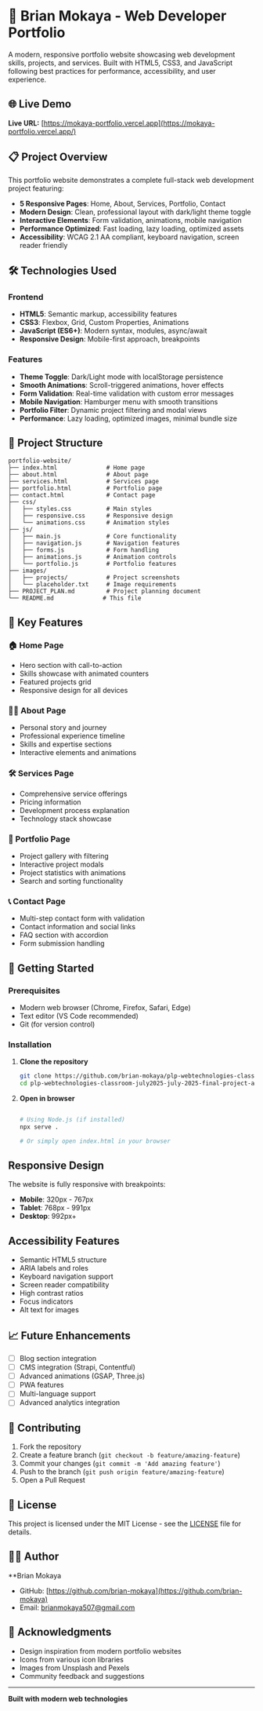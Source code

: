 # 🚀 Brian Mokaya - Web Developer Portfolio

A modern, responsive portfolio website showcasing web development skills, projects, and services. Built with HTML5, CSS3, and JavaScript following best practices for performance, accessibility, and user experience.

## 🌐 Live Demo

**Live URL:** [https://mokaya-portfolio.vercel.app](https://mokaya-portfolio.vercel.app/)

## 📋 Project Overview

This portfolio website demonstrates a complete full-stack web development project featuring:

- **5 Responsive Pages**: Home, About, Services, Portfolio, Contact
- **Modern Design**: Clean, professional layout with dark/light theme toggle
- **Interactive Elements**: Form validation, animations, mobile navigation
- **Performance Optimized**: Fast loading, lazy loading, optimized assets
- **Accessibility**: WCAG 2.1 AA compliant, keyboard navigation, screen reader friendly

## 🛠️ Technologies Used

### Frontend
- **HTML5**: Semantic markup, accessibility features
- **CSS3**: Flexbox, Grid, Custom Properties, Animations
- **JavaScript (ES6+)**: Modern syntax, modules, async/await
- **Responsive Design**: Mobile-first approach, breakpoints

### Features
- **Theme Toggle**: Dark/Light mode with localStorage persistence
- **Smooth Animations**: Scroll-triggered animations, hover effects
- **Form Validation**: Real-time validation with custom error messages
- **Mobile Navigation**: Hamburger menu with smooth transitions
- **Portfolio Filter**: Dynamic project filtering and modal views
- **Performance**: Lazy loading, optimized images, minimal bundle size

## 📁 Project Structure

```
portfolio-website/
├── index.html              # Home page
├── about.html              # About page
├── services.html           # Services page
├── portfolio.html          # Portfolio page
├── contact.html            # Contact page
├── css/
│   ├── styles.css          # Main styles
│   ├── responsive.css      # Responsive design
│   └── animations.css      # Animation styles
├── js/
│   ├── main.js             # Core functionality
│   ├── navigation.js       # Navigation features
│   ├── forms.js            # Form handling
│   ├── animations.js       # Animation controls
│   └── portfolio.js        # Portfolio features
├── images/
│   ├── projects/           # Project screenshots
│   └── placeholder.txt     # Image requirements
├── PROJECT_PLAN.md         # Project planning document
└── README.md              # This file
```

## 🎯 Key Features

### 🏠 Home Page
- Hero section with call-to-action
- Skills showcase with animated counters
- Featured projects grid
- Responsive design for all devices

### 👨‍💻 About Page
- Personal story and journey
- Professional experience timeline
- Skills and expertise sections
- Interactive elements and animations

### 🛠️ Services Page
- Comprehensive service offerings
- Pricing information
- Development process explanation
- Technology stack showcase

### 💼 Portfolio Page
- Project gallery with filtering
- Interactive project modals
- Project statistics with animations
- Search and sorting functionality

### 📞 Contact Page
- Multi-step contact form with validation
- Contact information and social links
- FAQ section with accordion
- Form submission handling

## 🚀 Getting Started

### Prerequisites
- Modern web browser (Chrome, Firefox, Safari, Edge)
- Text editor (VS Code recommended)
- Git (for version control)

### Installation

1. **Clone the repository**
   ```bash
   git clone https://github.com/brian-mokaya/plp-webtechnologies-classroom-july2025-july-2025-final-project-and-deployment-Final-Project-and-Depl.git
   cd plp-webtechnologies-classroom-july2025-july-2025-final-project-and-deployment-Final-Project-and-Depl
   ```

2. **Open in browser**
   ```bash
   
   # Using Node.js (if installed)
   npx serve .
   
   # Or simply open index.html in your browser
   ```

## Responsive Design

The website is fully responsive with breakpoints:
- **Mobile**: 320px - 767px
- **Tablet**: 768px - 991px
- **Desktop**: 992px+

## Accessibility Features

- Semantic HTML5 structure
- ARIA labels and roles
- Keyboard navigation support
- Screen reader compatibility
- High contrast ratios
- Focus indicators
- Alt text for images


## 📈 Future Enhancements

- [ ] Blog section integration
- [ ] CMS integration (Strapi, Contentful)
- [ ] Advanced animations (GSAP, Three.js)
- [ ] PWA features
- [ ] Multi-language support
- [ ] Advanced analytics integration

## 🤝 Contributing

1. Fork the repository
2. Create a feature branch (`git checkout -b feature/amazing-feature`)
3. Commit your changes (`git commit -m 'Add amazing feature'`)
4. Push to the branch (`git push origin feature/amazing-feature`)
5. Open a Pull Request

## 📄 License

This project is licensed under the MIT License - see the [LICENSE](LICENSE) file for details.

## 👨‍💻 Author

**Brian Mokaya
- GitHub: [https://github.com/brian-mokaya](https://github.com/brian-mokaya)
- Email: brianmokaya507@gmail.com

## 🙏 Acknowledgments

- Design inspiration from modern portfolio websites
- Icons from various icon libraries
- Images from Unsplash and Pexels
- Community feedback and suggestions

---

**Built with modern web technologies**
